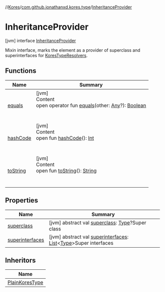 //[Kores](../../index.md)/[com.github.jonathanxd.kores.type](../index.md)/[InheritanceProvider](index.md)



# InheritanceProvider  
 [jvm] interface [InheritanceProvider](index.md)

Mixin interface, marks the element as a provider of superclass and superinterfaces for [KoresTypeResolvers](../-kores-type-resolver/index.md).

   


## Functions  
  
|  Name|  Summary| 
|---|---|
| <a name="kotlin/Any/equals/#kotlin.Any?/PointingToDeclaration/"></a>[equals](../../com.github.jonathanxd.kores.util/-simple-resolver/index.md#%5Bkotlin%2FAny%2Fequals%2F%23kotlin.Any%3F%2FPointingToDeclaration%2F%5D%2FFunctions%2F-1211764316)| <a name="kotlin/Any/equals/#kotlin.Any?/PointingToDeclaration/"></a>[jvm]  <br>Content  <br>open operator fun [equals](../../com.github.jonathanxd.kores.util/-simple-resolver/index.md#%5Bkotlin%2FAny%2Fequals%2F%23kotlin.Any%3F%2FPointingToDeclaration%2F%5D%2FFunctions%2F-1211764316)(other: [Any](https://kotlinlang.org/api/latest/jvm/stdlib/kotlin/-any/index.html)?): [Boolean](https://kotlinlang.org/api/latest/jvm/stdlib/kotlin/-boolean/index.html)  <br><br><br>
| <a name="kotlin/Any/hashCode/#/PointingToDeclaration/"></a>[hashCode](../../com.github.jonathanxd.kores.util/-simple-resolver/index.md#%5Bkotlin%2FAny%2FhashCode%2F%23%2FPointingToDeclaration%2F%5D%2FFunctions%2F-1211764316)| <a name="kotlin/Any/hashCode/#/PointingToDeclaration/"></a>[jvm]  <br>Content  <br>open fun [hashCode](../../com.github.jonathanxd.kores.util/-simple-resolver/index.md#%5Bkotlin%2FAny%2FhashCode%2F%23%2FPointingToDeclaration%2F%5D%2FFunctions%2F-1211764316)(): [Int](https://kotlinlang.org/api/latest/jvm/stdlib/kotlin/-int/index.html)  <br><br><br>
| <a name="kotlin/Any/toString/#/PointingToDeclaration/"></a>[toString](../../com.github.jonathanxd.kores.util/-simple-resolver/index.md#%5Bkotlin%2FAny%2FtoString%2F%23%2FPointingToDeclaration%2F%5D%2FFunctions%2F-1211764316)| <a name="kotlin/Any/toString/#/PointingToDeclaration/"></a>[jvm]  <br>Content  <br>open fun [toString](../../com.github.jonathanxd.kores.util/-simple-resolver/index.md#%5Bkotlin%2FAny%2FtoString%2F%23%2FPointingToDeclaration%2F%5D%2FFunctions%2F-1211764316)(): [String](https://kotlinlang.org/api/latest/jvm/stdlib/kotlin/-string/index.html)  <br><br><br>


## Properties  
  
|  Name|  Summary| 
|---|---|
| <a name="com.github.jonathanxd.kores.type/InheritanceProvider/superclass/#/PointingToDeclaration/"></a>[superclass](superclass.md)| <a name="com.github.jonathanxd.kores.type/InheritanceProvider/superclass/#/PointingToDeclaration/"></a> [jvm] abstract val [superclass](superclass.md): [Type](https://docs.oracle.com/javase/8/docs/api/java/lang/reflect/Type.html)?Super class   <br>
| <a name="com.github.jonathanxd.kores.type/InheritanceProvider/superinterfaces/#/PointingToDeclaration/"></a>[superinterfaces](superinterfaces.md)| <a name="com.github.jonathanxd.kores.type/InheritanceProvider/superinterfaces/#/PointingToDeclaration/"></a> [jvm] abstract val [superinterfaces](superinterfaces.md): [List](https://kotlinlang.org/api/latest/jvm/stdlib/kotlin.collections/-list/index.html)<[Type](https://docs.oracle.com/javase/8/docs/api/java/lang/reflect/Type.html)>Super interfaces   <br>


## Inheritors  
  
|  Name| 
|---|
| <a name="com.github.jonathanxd.kores.type/PlainKoresType///PointingToDeclaration/"></a>[PlainKoresType](../-plain-kores-type/index.md)

